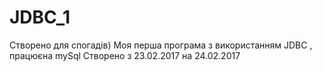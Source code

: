 # JDBC_1
Створено для спогадів)
Моя перша програма з використанням JDBC , працюєна mySql
Створено з 23.02.2017 на 24.02.2017
